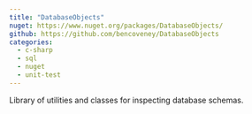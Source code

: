 ```yaml
---
title: "DatabaseObjects"
nuget: https://www.nuget.org/packages/DatabaseObjects/
github: https://github.com/bencoveney/DatabaseObjects
categories:
  - c-sharp
  - sql
  - nuget
  - unit-test
---
```


Library of utilities and classes for inspecting database schemas.
